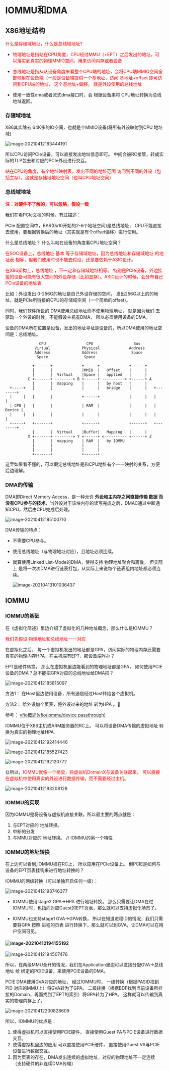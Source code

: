 # IOMMU和DMA



## X86地址结构

<font color=red>什么是存储域地址，什么是总线域地址?</font>

* <font color=red>物理地址是指站在CPU角度，CPU经过MMU（+EPT）之后发出的地址，可以落实到真实的物理MMIO空间，用来访问内存或者设备</font>

* <font color=red>总线地址是指从从设备角度来看整个CPU端的地址，会将CPU端MMIO空间全部映射在设备端（一般是设备端提供一个基地址，访问 基地址+offset 即可访问到CPU端的地址， 这个基地址+偏移， 就是外设使用的总线地址</font>
* 使用一致性dma或者流式dma接口时，会 根据设备来将 CPU地址转换为总线地址返回。



### 存储域地址

X86其实除去  64K多的IO空间，也就是个MMIO设备(将所有外设映射到CPU 地址域)

![image-20210412183444191](2.IOMMU和DMA.assets/image-20210412183444191.png)

所以CPU访问PCIe设备，可以直接发出地址信息即可。 中间会被RC接管，转成实际的TLP包去和对应的PCIe外设进行交互。

<font color=red>站在CPU的角度，有个地址映射表，发出不同的地址范围 访问到不同的外设（包括主存），这就是存储域地址空间（也叫CPU地址空间）</font>





### 总线域地址

**<font color=red>注：对硬件不了解的，可以忽略，假设一致</font>**

我们在看PCIe文档的时候，有过描述：

PCIe 配置空间中，BAR(0x10开始的2-6个地址空间)是总线地址， CPU不能直接去使用，要根据转换后的地址（其实就是有个offset偏移）进行使用。

什么是总线地址？  什么叫站在设备的角度看CPU地址空间？ 

<font color=red>在SOC设备上，总线地址 基本 等于存储域地址，因为总线地址和存储域地址 的地址表 相等，但我们使用时也不能去假设，还是要依赖于ASIC设计。</font>

<font color=red>在X86架构上，总线地址  ，不一定和存储域地址相等。 特别是PCIe设备，外边挂接的设备可能有很大空间的外设存储（比如显存）。ASIC设计的时候，会分布自己PCIe设备的地址表.</font>

比如：外设发出 0-256G的地址是自己外设存储的空间， 发出256G以上的的地址，就是PCIe所链接的CPU的存储域空间（一个简单的offset)。 



同时，我们软件所说的 DMA使用总线地址而不使用物理地址，  就是因为我们 去驱动一个外设的时候，不能假设主机有DMA， 所以必须使用设备的DMA。 

设备的DMA所在位置是设备，发出的地址寻址是设备的，所以DMA使用的地址空间是：总线地址。



```
               CPU                  CPU                  Bus
             Virtual              Physical             Address
             Address              Address               Space
              Space                Space

            +-------+             +------+             +------+
            |       |             |MMIO  |   Offset    |      |
            |       |  Virtual    |Space |   applied   |      |
          C +-------+ --------> B +------+ ----------> +------+ A
            |       |  mapping    |      |   by host   |      |
  +-----+   |       |             |      |   bridge    |      |   +--------+
  |     |   |       |             +------+             |      |   |        |
  | CPU |   |       |             | RAM  |             |      |   | Device |
  |     |   |       |             |      |             |      |   |        |
  +-----+   +-------+             +------+             +------+   +--------+
            |       |  Virtual    |Buffer|   Mapping   |      |
          X +-------+ --------> Y +------+ <---------- +------+ Z
            |       |  mapping    | RAM  |   by IOMMU
            |       |             |      |
            |       |             |      |
            +-------+             +------+
```



这里如果看不懂的，可以假定总线地址是和CPU地址有个一一映射的关系，方便后边理解。





### DMA的传输

DMA即Direct Memory Access，是一种允许 **外设和主内存之间直接传输 数据  而没有CPU参与的技术**，当外设对于该块内存的读写完成之后，DMAC通过中断通知CPU，然后由CPU完成后处理。



![image-20210412185100710](2.IOMMU和DMA.assets/image-20210412185100710.png)

DMA传输的特点：

* 不需要CPU参与。

* 使用总线地址（与物理地址对应），且地址必须连续。

* 就算使用Linked List-Mode的DMA，使得支持 物理地址聚合和离散， 但实际上 是将一次次DMA进行链表打包，从实际上来说每个链表组内地址都必须连续。

  ![image-20210413101036437](2.IOMMU和DMA.assets/image-20210413101036437.png)

  





## IOMMU

### IOMMU的基础

在《虚拟化简述》里边介绍了虚拟化的几种地址概念，那么什么是IOMMU？ 

<font color=red>我们先假设 物理地址和总线地址一一对应</font>



在虚拟化之后， 每一个虚拟机发出的地址都是GPA，访问实际的物理内存还需要真实的物理内存HPA，在主机端有EPT，那设备端咋办？

EPT是硬件转换， 那么在虚拟机里边能看到的物理地址都是GPA，   如何使用PCIE设备的DMA？总不能把GPA对应的总线地址给DMA把？



![image-20210412185815097](2.IOMMU和DMA.assets/image-20210412185815097.png)

方法1： 在Host里边使用设备，所有通信经过Host转给各个虚拟机。

方法2： 给外设加个页表，将外设过来的地址 转为HPA  。:100:





参考： [vfio概述(vfio/iommu/device passthrough)](https://www.cnblogs.com/yi-mu-xi/p/12370626.html) 

IOMMU位于X86主机或ARM服务器的RC上。 可以将设备DMA传输的虚拟地址 转换为真实的物理地址HPA.

![image-20210412192414446](2.IOMMU和DMA.assets/image-20210412192414446.png)





![image-20210412185527423](2.IOMMU和DMA.assets/image-20210412185527423.png)



![image-20210412192120772](2.IOMMU和DMA.assets/image-20210412192120772.png)



:sun_with_face:所以，<font color=red>IOMMU就像一个桥梁，将虚拟机DomainX与设备关联起来， 可以直接在虚拟机中使用真实的外设进行数据传输，而不需要经过主机。</font>



![image-20210412193208126](2.IOMMU和DMA.assets/image-20210412193208126.png)





### IOMMU的实现

因为IOMMU是将设备与虚拟机直接关联，所以最主要的两点就是：

1. 与EPT对应的 地址转换。
2. 中断的分发
3. 与MMU对应的 地址转换。 // IOMMU的另一个特性



### IOMMU的地址转换

在上边可以看到,IOMMU挂在RC上， 所以应用在PCIe设备上。  但PCIE是如何与设备的EPT页表挂钩来进行地址转换的？

IOMMU的两级转换（可以单独开启任何一级）：

![image-20210412193746377](2.IOMMU和DMA.assets/image-20210412193746377.png)

* IOMMU使用stage2 GPA->HPA 进行地址转换。 那么只需要让DMA在过IOMMU时，也指向对应Guest的EPT页表，那么就可以支持虚拟化场景了。

* IOMMU也支持stage1 GVA->GPA转换， 所以在知道进程ID的情况，我们只需要将GPA 按照 进程的页表 进行转换下，那么就可以到GVA，让DMA可以在用户空间可见。



#### ![image-20210412194155192](2.IOMMU和DMA.assets/image-20210412194155192.png)



![image-20210412194507476](2.IOMMU和DMA.assets/image-20210412194507476.png)



所以，在两级MMU全开的情况，我们在Application里边可以直接分配GVA->总线地址 给 绑定的PCIE设备，来使用PCIE设备的DMA。

PCIE DMA使用GVA对应的地址， 经过IOMMU时， 一级转换（根据PASID找到PID 对应的MMU上）将GVA转为了GPA。 二级转换（根据BDF找到当前设备所挂接的Domain，再而找到了EPT的索引）将GPA转为了HPA。 这样就可以传输到真实的物理内存上了。



![image-20210412200828609](2.IOMMU和DMA.assets/image-20210412200828609.png)





所以，IOMMU的优点是：

1. 使得虚拟机可以直接使用PCIE硬件， 直接使用Guest PA与PCIE设备进行数据交互。
2. 使得虚拟机里边的应用 可以直接使用PCIE硬件， 直接使用Guest VA与PCIE设备进行数据交互。
3. 因为页表的存在，DMA发出连续的虚拟地址，对应的物理地址不一定连续（支持硬件的非连续DMA传输）